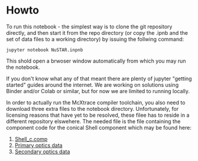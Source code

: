 # Howto
To run this notebook - the simplest way is to clone the git repository directly, and then start it from the repo directory (or copy the .ipnb and the set of data files to a working directory) by issuing the follwing command:
```
jupyter notebook NuSTAR.inpnb
```
This shold open a brwoser window automatically from which you may run the notebook.

If you don't know what any of that meant there are plenty of jupyter "getting started" guides around the internet. We are working on solutions using Binder and/or Colab or similar, but for now we are limited to running locally.

In order to actually run the McXtrace compiler toolchain, you also need to download three extra files to the notebook directory.
Unfortunately, for licensing reasons that have yet to be resolved, these filee has to reside in a different repository elswehere.
The needed file is the file containing the component code for the conical Shell component which may be found here:
1. [Shell_c.comp](https://gitlab.com/athena2/AstroX/-/raw/master/mcxtrace-astrox-comps/optics/Shell_c.comp)
2. [Primary optics data](https://gitlab.com/athena2/AstroX/-/raw/master/mcxtrace-astrox-comps/data/om_con_1a_110901_t1.txt)
3. [Secondary optics data](https://gitlab.com/athena2/AstroX/-/raw/master/mcxtrace-astrox-comps/data/om_con_3a_110901_t1.txt)
